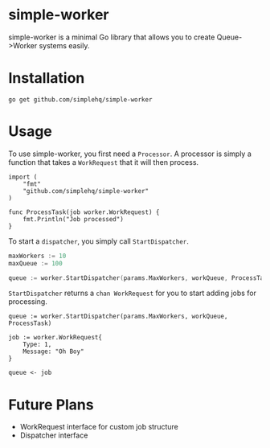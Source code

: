 simple-worker
======

simple-worker is a minimal Go library that allows you to create Queue->Worker systems easily.

Installation
============

```
go get github.com/simplehq/simple-worker
```

Usage
=====

To use simple-worker, you first need a `Processor`. A processor is simply a function that takes a `WorkRequest` that it will then process.

```
import (
    "fmt"
    "github.com/simplehq/simple-worker"
)

func ProcessTask(job worker.WorkRequest) {
    fmt.Println("Job processed")
}
```

To start a `dispatcher`, you simply call `StartDispatcher`.

```Go
maxWorkers := 10
maxQueue := 100

queue := worker.StartDispatcher(params.MaxWorkers, workQueue, ProcessTask)
```

`StartDispatcher` returns a `chan WorkRequest` for you to start adding jobs for processing.

```
queue := worker.StartDispatcher(params.MaxWorkers, workQueue, ProcessTask)

job := worker.WorkRequest{
    Type: 1,
    Message: "Oh Boy"
}

queue <- job
```

Future Plans
============

- WorkRequest interface for custom job structure
- Dispatcher interface
